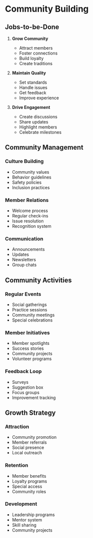 # Community Building

## Jobs-to-be-Done

1. **Grow Community**
   - Attract members
   - Foster connections
   - Build loyalty
   - Create traditions

2. **Maintain Quality**
   - Set standards
   - Handle issues
   - Get feedback
   - Improve experience

3. **Drive Engagement**
   - Create discussions
   - Share updates
   - Highlight members
   - Celebrate milestones

## Community Management

### Culture Building
- Community values
- Behavior guidelines
- Safety policies
- Inclusion practices

### Member Relations
- Welcome process
- Regular check-ins
- Issue resolution
- Recognition system

### Communication
- Announcements
- Updates
- Newsletters
- Group chats

## Community Activities

### Regular Events
- Social gatherings
- Practice sessions
- Community meetings
- Special celebrations

### Member Initiatives
- Member spotlights
- Success stories
- Community projects
- Volunteer programs

### Feedback Loop
- Surveys
- Suggestion box
- Focus groups
- Improvement tracking

## Growth Strategy

### Attraction
- Community promotion
- Member referrals
- Social presence
- Local outreach

### Retention
- Member benefits
- Loyalty programs
- Special access
- Community roles

### Development
- Leadership programs
- Mentor system
- Skill sharing
- Community projects 